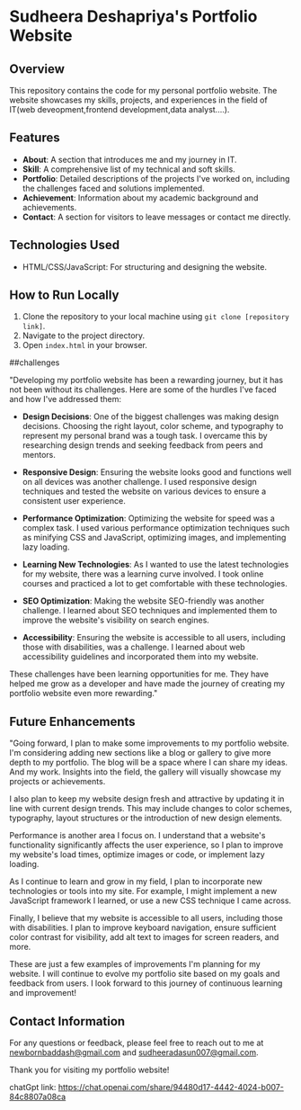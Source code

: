 # Sudheera Deshapriya's Portfolio Website

## Overview

This repository contains the code for my personal portfolio website. The website showcases my skills, projects, and experiences in the field of IT(web deveopment,frontend development,data analyst....).

## Features

- **About**: A section that introduces me and my journey in IT.
- **Skill**: A comprehensive list of my technical and soft skills.
- **Portfolio**: Detailed descriptions of the projects I've worked on, including the challenges faced and solutions implemented.
- **Achievement**: Information about my academic background and achievements.
- **Contact**: A section for visitors to leave messages or contact me directly.

## Technologies Used

- HTML/CSS/JavaScript: For structuring and designing the website.

## How to Run Locally

1. Clone the repository to your local machine using `git clone [repository link]`.
2. Navigate to the project directory.
3. Open `index.html` in your browser.

##challenges

"Developing my portfolio website has been a rewarding journey, but it has not been without its challenges. Here are some of the hurdles I've faced and how I've addressed them:

- **Design Decisions**: One of the biggest challenges was making design decisions. Choosing the right layout, color scheme, and typography to represent my personal brand was a tough task. I overcame this by researching design trends and seeking feedback from peers and mentors.

- **Responsive Design**: Ensuring the website looks good and functions well on all devices was another challenge. I used responsive design techniques and tested the website on various devices to ensure a consistent user experience.

- **Performance Optimization**: Optimizing the website for speed was a complex task. I used various performance optimization techniques such as minifying CSS and JavaScript, optimizing images, and implementing lazy loading.

- **Learning New Technologies**: As I wanted to use the latest technologies for my website, there was a learning curve involved. I took online courses and practiced a lot to get comfortable with these technologies.

- **SEO Optimization**: Making the website SEO-friendly was another challenge. I learned about SEO techniques and implemented them to improve the website's visibility on search engines.

- **Accessibility**: Ensuring the website is accessible to all users, including those with disabilities, was a challenge. I learned about web accessibility guidelines and incorporated them into my website.

These challenges have been learning opportunities for me. They have helped me grow as a developer and have made the journey of creating my portfolio website even more rewarding." 

## Future Enhancements

"Going forward, I plan to make some improvements to my portfolio website. I'm considering adding new sections like a blog or gallery to give more depth to my portfolio. The blog will be a space where I can share my ideas. And my work. Insights into the field, the gallery will visually showcase my projects or achievements.

I also plan to keep my website design fresh and attractive by updating it in line with current design trends. This may include changes to color schemes, typography, layout structures or the introduction of new design elements.

Performance is another area I focus on. I understand that a website's functionality significantly affects the user experience, so I plan to improve my website's load times, optimize images or code, or implement lazy loading.

As I continue to learn and grow in my field, I plan to incorporate new technologies or tools into my site. For example, I might implement a new JavaScript framework I learned, or use a new CSS technique I came across.

Finally, I believe that my website is accessible to all users, including those with disabilities. I plan to improve keyboard navigation, ensure sufficient color contrast for visibility, add alt text to images for screen readers, and more.

These are just a few examples of improvements I'm planning for my website. I will continue to evolve my portfolio site based on my goals and feedback from users. I look forward to this journey of continuous learning and improvement!

## Contact Information

For any questions or feedback, please feel free to reach out to me at newbornbaddash@gmail.com and sudheeradasun007@gmail.com.

Thank you for visiting my portfolio website!

chatGpt link: https://chat.openai.com/share/94480d17-4442-4024-b007-84c8807a08ca
